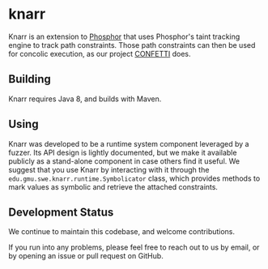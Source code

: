 # knarr

Knarr is an extension to [Phosphor](https://github.com/gmu-swe/phosphor) that uses Phosphor's taint tracking engine to track path constraints. Those path constraints can then be used for concolic execution, as our project [CONFETTI](https://github.com/neu-se/confetti) does.

## Building

Knarr requires Java 8, and builds with Maven. 

## Using 
Knarr was developed to be a runtime system component leveraged by a fuzzer. Its API design is lightly documented, but we make it available publicly as a stand-alone component in case others find it useful.
We suggest that you use Knarr by interacting with it through the `edu.gmu.swe.knarr.runtime.Symbolicator` class, which provides methods to mark values as symbolic and retrieve the attached constraints.


## Development Status

We continue to maintain this codebase, and welcome contributions. 

If you run into any problems, please feel free to reach out to us by email, or by opening an issue or pull request on GitHub.
